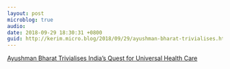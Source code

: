 ```yaml
---
layout: post
microblog: true
audio: 
date: 2018-09-29 18:30:31 +0800
guid: http://kerim.micro.blog/2018/09/29/ayushman-bharat-trivialises.html
---
```

[Ayushman Bharat Trivialises India’s Quest for Universal Health Care](https://thewire.in/health/ayushman-bharat-trivialises-indias-quest-for-universal-health-care)
